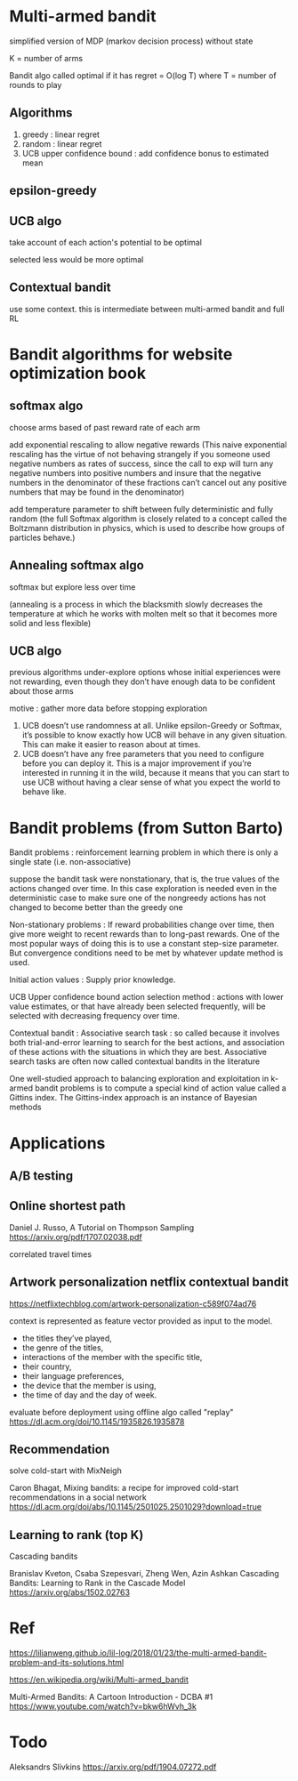 

# Multi-armed bandit

simplified version of MDP (markov decision process) without state

K = number of arms 

Bandit algo called optimal if it has regret = O(log T) where T = number of rounds to play

## Algorithms

1. greedy : linear regret
2. random  : linear regret
3. UCB upper confidence bound : add confidence bonus to estimated mean

## epsilon-greedy

## UCB algo

take account of each action's potential to be optimal

selected less would be more optimal

## Contextual bandit

use some context. this is intermediate between multi-armed bandit and full RL

# Bandit algorithms for website optimization book

## softmax algo

choose arms based of past reward rate of each arm

add exponential rescaling to allow negative rewards
(This naive exponential rescaling has the virtue of not behaving strangely if
you someone used negative numbers as rates of success, since the call to exp will turn
any negative numbers into positive numbers and insure that the negative numbers in
the denominator of these fractions can’t cancel out any positive numbers that may be
found in the denominator)

add temperature parameter to shift between fully deterministic and fully random
(the full Softmax algorithm is closely related to a concept called the Boltzmann distribution in physics, which is used
to describe how groups of particles behave.)

## Annealing softmax algo

softmax but explore less over time

(annealing is a process in which the blacksmith slowly decreases the temperature 
at which he works with molten melt so that it becomes more solid and less flexible)

## UCB algo

previous algorithms under-explore options whose initial experiences were not rewarding, even though they don’t have enough data to be confident about those arms

motive : gather more data before stopping exploration

1. UCB doesn’t use randomness at all. Unlike epsilon-Greedy or Softmax, it’s possible
to know exactly how UCB will behave in any given situation. This can make it easier
to reason about at times.
2. UCB doesn’t have any free parameters that you need to configure before you can
deploy it. This is a major improvement if you’re interested in running it in the wild,
because it means that you can start to use UCB without having a clear sense of what
you expect the world to behave like.


# Bandit problems (from Sutton Barto)

Bandit problems : reinforcement learning problem in which there is only a single state (i.e. non-associative)

suppose the bandit task were nonstationary, that is, the true values of the actions changed over time. In this case exploration is needed even in the deterministic case to make sure one of the nongreedy actions has not changed to become better than the greedy one

Non-stationary problems :  If reward probabilities change over time, then give more weight to recent rewards than to long-past rewards.  One of the most popular ways of doing this is to use a constant step-size parameter.  But convergence conditions need to be met by whatever update method is used.

Initial action values : Supply prior knowledge.  

UCB Upper confidence bound action selection method : actions with lower value estimates, or that have already been selected frequently, will be selected with decreasing frequency over time.

Contextual bandit : Associative search task : so called because it involves both trial-and-error learning to search for the best actions, and association of these actions with the situations in which they are best. Associative search tasks are often now called contextual bandits in the literature

One well-studied approach to balancing exploration and exploitation in k-armed bandit problems is to compute a special kind of action value called a Gittins index.   The Gittins-index approach is an instance of Bayesian methods

# Applications

## A/B testing

## Online shortest path

Daniel J. Russo, A Tutorial on Thompson Sampling
https://arxiv.org/pdf/1707.02038.pdf

correlated travel times

## Artwork personalization netflix contextual bandit

https://netflixtechblog.com/artwork-personalization-c589f074ad76

context is represented as feature vector provided as input to the model. 

* the titles they’ve played, 
* the genre of the titles, 
* interactions of the member with the specific title, 
* their country, 
* their language preferences, 
* the device that the member is using, 
* the time of day and the day of week. 

evaluate before deployment using offline algo called "replay" 
https://dl.acm.org/doi/10.1145/1935826.1935878

## Recommendation

solve cold-start with MixNeigh

Caron Bhagat, Mixing bandits: a recipe for improved cold-start recommendations in a social network
https://dl.acm.org/doi/abs/10.1145/2501025.2501029?download=true

## Learning to rank (top K)

Cascading bandits 

Branislav Kveton, Csaba Szepesvari, Zheng Wen, Azin Ashkan
Cascading Bandits: Learning to Rank in the Cascade Model
https://arxiv.org/abs/1502.02763

# Ref

https://lilianweng.github.io/lil-log/2018/01/23/the-multi-armed-bandit-problem-and-its-solutions.html

https://en.wikipedia.org/wiki/Multi-armed_bandit

Multi-Armed Bandits: A Cartoon Introduction - DCBA #1
https://www.youtube.com/watch?v=bkw6hWvh_3k

# Todo

Aleksandrs Slivkins
https://arxiv.org/pdf/1904.07272.pdf

